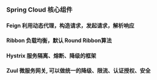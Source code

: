 ### Spring Cloud 核心组件
#### Feign 利用动态代理，构造请求，发起请求，解析响应
#### Ribbon 负载均衡，默认 Round Ribbon算法
#### Hystrix 服务隔离、熔断、降级的框架
#### Zuul 微服务网关, 可以做统一的降级、限流、认证授权、安全